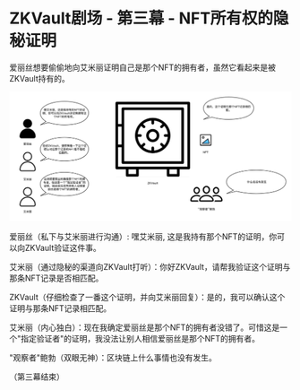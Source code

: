 # ZKVault剧场 - 第三幕 - NFT所有权的隐秘证明

爱丽丝想要偷偷地向艾米丽证明自己是那个NFT的拥有者，虽然它看起来是被ZKVault持有的。

![图示](ZKVault_Theater_Private_Ownership_Proof.png "第三幕剧情")

爱丽丝（私下与艾米丽进行沟通）: 嘿艾米丽, 这是我持有那个NFT的证明，你可以向ZKVault验证这件事。

艾米丽（通过隐秘的渠道向ZKVault打听）：你好ZKVault，请帮我验证这个证明与那条NFT记录是否相匹配。

ZKVault（仔细检查了一番这个证明，并向艾米丽回复）：是的，我可以确认这个证明与那条NFT记录相匹配。

艾米丽（内心独白）：现在我确定爱丽丝是那个NFT的拥有者没错了。可惜这是一个"指定验证者"的证明，我没法让别人相信爱丽丝是那个NFT的拥有者。

"观察者"鲍勃（双眼无神）：区块链上什么事情也没有发生。

（第三幕结束）